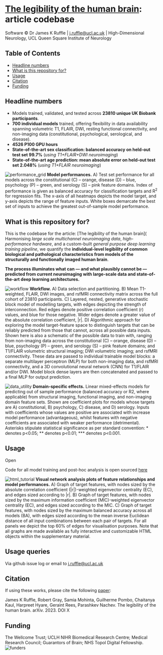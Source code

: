 # [The legibility of the human brain](URL): article codebase

Software © Dr James K Ruffle | j.ruffle@ucl.ac.uk | High-Dimensional Neurology, UCL Queen Square Institute of Neurology


## Table of Contents
- [Headline numbers](#headline-numbers)
- [What is this repository for?](#what-is-this-repository-for)
- [Usage](#usage)
- [Citation](#citation)
- [Funding](#funding)


## Headline numbers
- Models trained, validated, and tested across **23810 unique UK Biobank participants**.
- **700 individual models** trained, offering flexibility in data availability spanning volumetric T1, FLAIR, DWI, resting functional connectivity, and non-imaging data (constitutional, psychological, serological, and disease).
- **4526 P100 GPU hours**
- **State-of-the-art sex classification: balanced accuracy on held-out test set 99.7%** (*using T1+FLAIR+DWI neuroimaging*)
- **State-of-the-art age prediction: mean absolute error on held-out test set 2.048%** (*using T1+FLAIR neuroimaging*)

![performance_grid](assets/performance_grid.jpg)
**Model performances.** A) Test set performance for all models across the constitutional (C) – orange, disease (D) – blue, psychology (P) – green, and serology (S) – pink feature domains. Index of performance is given as balanced accuracy for classification targets and R<sup>2</sup> for regression fits. The x-axis of all heatmaps depicts the model target, and y-axis depicts the range of feature inputs. White boxes demarcate the best set of inputs to achieve the greatest out-of-sample model performance.


## What is this repository for?
This is the codebase for the article: [The legibility of the human brain](
Harmonising *large scale multichannel neuroimaging data*, *high-performance hardware*, and a custom-built *general purpose deep learning training pipeline*, we quantify the **individual-level legibility of common biological and pathological characteristics from models of the structurally and functionally imaged human brain**. 

**The process illuminates what can — and what plausibly cannot be — predicted from current neuroimaging with large-scale data and state-of-the-art deep learning architectures.**


![workflow](assets/workflow.jpg)
**Workflow.** A) Data selection and partitioning. B) Mean T1-weighted, FLAIR, DWI images, and rsfMRI connectivity matrix across the full cohort of 23810 participants. C) Layered, nested, generative stochastic block model of modelling targets, with edges depicting the strength of interconnection. Red edges denote positive correlation coefficient (r) values, and blue for those negative. Wider edges denote a greater value of the absolute correlation coefficient, |r|. D) Algorithmic approach for exploring the model target-feature space to distinguish targets that can be reliably predicted from those that cannot, across all possible data inputs. Shown here is also a schematic of the possible data to train with, ranging from non-imaging data across the constitutional (C) – orange, disease (D) – blue, psychology (P) – green, and serology (S) – pink feature domains; and T1/FLAIR volumetric structural imaging; DWI volumetric imaging; and rsfMRI connectivity. These data are passed to individual trainable model blocks: a separate multilayer perceptron (MLP) for both non-imaging data, and rsfMRI connectivity, and a 3D convolutional neural network (CNN) for T1/FLAIR and/or DWI. Model block dense layers are then concatenated and passed to a final MLP for output prediction.


![data_utility](assets/data_utility.jpg)
**Domain-specific effects.** Linear mixed-effects models for predicting out of sample performance (balanced accuracy or R2, where applicable) from structural imaging, functional imaging, and non-imaging domain feature sets. Shown are coefficient plots for models whose targets are A) constitutional, B) psychology, C) disease, and D) serology. Inputs with coefficients whose values are positive are associated with increase model performance (advantageous), whilst features with negative coefficients are associated with weaker performance (detrimental). Asterisks stipulate statistical significance as per standard convention: * denotes p<0.05; ** denotes p<0.01; *** denotes p<0.001.



## Usage
Open [](Interactive_results.html)

Code for all model training and post-hoc analysis is open sourced [here](code/)
	
![html_tutorial](assets/html_tutorial.jpg)
**Visual network analysis plots of feature relationships and model performances.** A) Graph of target features, with nodes sized by the absolute correlation coefficient (|r|)-weighted eigenvector centrality (EC), and edges sized according to |r|. B) Graph of target features, with nodes sized by the maximum information coefficient (MIC)-weighted eigenvector centrality (EC), and edges sized according to the MIC. C) Graph of target features, with nodes sized by the maximum balanced accuracy across all models (BA), with edges sized according to the mean inverse Euclidean distance of all input combinations between each pair of targets. For all panels we depict the top 60% of edges for visualisation purposes. Note that all graphs are made available as fully interactive and customizable HTML objects within the supplementary material.


## Usage queries
Via github issue log or email to j.ruffle@ucl.ac.uk


## Citation
If using these works, please cite the following [paper](https://arxiv.org/abs/X):

James K Ruffle, Robert Gray, Samia Mohinta, Guilherme Pombo, Chaitanya Kaul, Harpreet Hyare, Geraint Rees, Parashkev Nachev. The legibility of the human brain. arXiv. 2023. DOI X



## Funding
The Wellcome Trust; UCLH NIHR Biomedical Research Centre; Medical Research Council; Guarantors of Brain; NHS Topol Digital Fellowship.
![funders](assets/funders.png)

